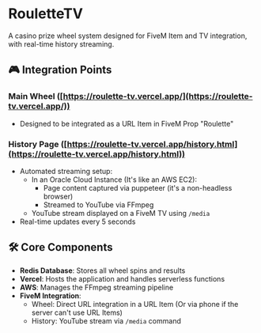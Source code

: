 # RouletteTV

A casino prize wheel system designed for FiveM Item and TV integration, with real-time history streaming.

## 🎮 Integration Points

### Main Wheel ([https://roulette-tv.vercel.app/](https://roulette-tv.vercel.app/))
- Designed to be integrated as a URL Item in FiveM Prop "Roulette"

### History Page ([https://roulette-tv.vercel.app/history.html](https://roulette-tv.vercel.app/history.html))
- Automated streaming setup:
  - In an Oracle Cloud Instance (It's like an AWS EC2):
    - Page content captured via puppeteer (it's a non-headless browser)
    - Streamed to YouTube via FFmpeg
  - YouTube stream displayed on a FiveM TV using `/media`
- Real-time updates every 5 seconds

## 🛠 Core Components

- **Redis Database**: Stores all wheel spins and results
- **Vercel**: Hosts the application and handles serverless functions
- **AWS**: Manages the FFmpeg streaming pipeline
- **FiveM Integration**: 
  - Wheel: Direct URL integration in a URL Item (Or via phone if the server can't use URL Items)
  - History: YouTube stream via `/media` command
